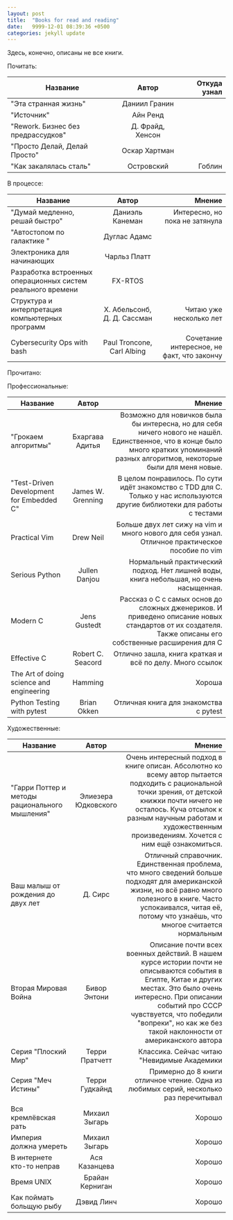 ```yaml
---
layout: post
title:  "Books for read and reading"
date:   9999-12-01 08:39:36 +0500
categories: jekyll update
---
```


Здесь, конечно, описаны не все книги.

Почитать:

| Название                           |      Автор       | Откуда узнал |
|------------------------------------|:----------------:|-------------:|
| "Эта странная жизнь"               |  Даниил Гранин   |              |
| "Источник"                         |     Айн Ренд     |              |
| "Rework. Бизнес без предрассудков" | Д. Фрайд, Хенсон |              |
| "Просто Делай, Делай Просто"       |  Оскар Хартман   |              |
| "Как закалялась сталь"             |    Островский    |       Гоблин |

В процессе:

| Название                                                    |            Автор            |                                     Мнение |
|-------------------------------------------------------------|:---------------------------:|-------------------------------------------:|
| "Думай медленно, решай быстро"                              |       Даниэль Канеман       |             Интересно, но пока не затянула |
| "Автостопом по галактике "                                  |        Дуглас Адамс         |                                            |
| Электроника для начинающих                                  |        Чарльз Платт         |                                            |
| Разработка встроенных операционных систем реального времени |           FX-RTOS           |                                            |
| Структура и интерпретация компьютерных программ             | Х. Абельсонб, Д. Д. Сассман |                    Читаю уже несколько лет |
| Cybersecurity Ops with bash                                 | Paul Troncone, Carl Albing  | Сочетание интересное, не факт, что закончу |


Прочитано:

Профессиональные:

| Название                                 |             Автор             |                                                                                                                                                                                  Мнение |
|------------------------------------------|:-----------------------------:|----------------------------------------------------------------------------------------------------------------------------------------------------------------------------------------:|
| "Грокаем алгоритмы"                      |        Бхаргава Адитья        | Возможно для новичков была бы интересна, но для себя ничего нового не нашёл. Единственное, что в конце  было много кратких упоминаний разных алгоритмов, некоторые были для меня новые. |
| "Test-Driven Development for Embedded C" |       James W. Grenning       |                                                              В целом понравилось. По сути идёт знакомство с TDD для C. Только у нас используются другие библиотеки для работы с тестами |
| Practical Vim                            |           Drew Neil           |                                                                                         Больше двух лет сижу на vim и много нового для себя узнал. Отличное практическое пособие по vim |
| Serious Python                           |         Jullen Danjou         |                                                                                                  Нормальный практический подход. Нет лишней воды, книга небольшая, но очень насыщенная. |
| Modern C                                 |         Jens Gustedt          |                                  Рассказ о С с самых основ до сложных дженериков. И приведено описание новых стандартов от их создателя. Также описаны его собственные расширения для C |
| Effective C                              |       Robert C. Seacord       |                                                                                                                                Отлично зашла, книга краткая и всё по делу. Много ссылок |
| The Art of doing science and engineering |            Hamming            |                                                                                                                                                                                  Хороша |
| Python Testing with pytest               |          Brian Okken          |                                                                                                                                                  Отличная книга для знакомства с pytest |



Художественные:

| Название                                       |        Автор        |                                                                                                                                                                                                                                                                         Мнение |
|------------------------------------------------|:-------------------:|-------------------------------------------------------------------------------------------------------------------------------------------------------------------------------------------------------------------------------------------------------------------------------:|
| "Гарри Поттер и методы рационального мышления" | Элиезера Юдковского |             Очень интересный подход в книге описан. Абсолютно ко всему автор пытается подходить с рациональной точки зрения, от детской книжки почти ничего не осталось. Куча отсылок к разным научным работам и художественным произведениям. Хочется с ним ещё ознакомиться. |
| Ваш малыш от рождения до двух лет              |       Д. Сирс       |                                                 Отличный справочник. Единственная проблема, что много сведений больше подходят для американской жизни, но всё равно много полезного в книге. Часто успокаивался, читая её, потому что узнаёшь, что многое считается нормальным |
| Вторая Мировая Война                           |    Бивор Энтони     | Описание почти всех военных действий. В нашем курсе истории почти не описываются события в Египте, Китае и других местах. Это было очень интересно. При описании событий про СССР чувствуется, что победили "вопреки", но как же без такой наклонности от американского автора |
| Серия "Плоский Мир"                            |   Терри Пратчетт    |                                                                                                                                                                                                                                    Классика. Cейчас читаю "Невидимые Академики |
| Серия "Меч Истины"                             |   Терри Гудкайнд    |                                                                                                                                                                                          Примерно до 8 книги отличное чтение. Одна из любимых серий, несколько раз перечитывал |
| Вся кремлёвская рать                           |    Михаил Зыгарь    |                                                                                                                                                                                                                                                                         Хорошо |
| Империя должна умереть                         |    Михаил Зыгарь    |                                                                                                                                                                                                                                                                         Хорошо |
| В интернете кто-то неправ                      |    Ася Казанцева    |                                                                                                                                                                                                                                                                         Хорошо |
| Время UNIX                                     |   Брайан Керниган   |                                                                                                                                                                                                                                                                         Хорошо |
| Как поймать больщую рыбу                       |     Дэвид Линч      |                                                                                                                                                                                                                                                                         Хорошо |



<!--test [[file:~/reps/wiki/_posts/2019-04-29-gists.md]] -->

<!-- :public: -->
<!-- :books: -->
